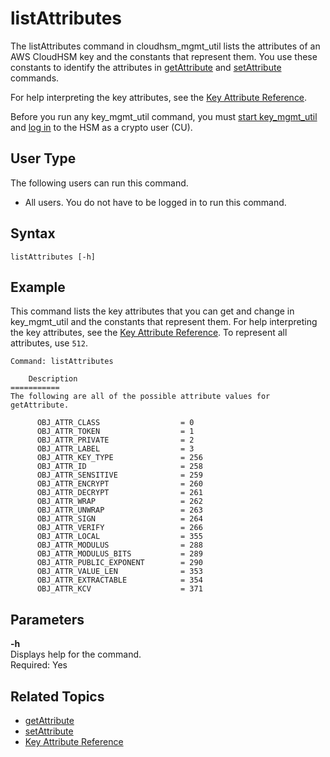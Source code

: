 # listAttributes<a name="cloudhsm_mgmt_util-listAttributes"></a>

The listAttributes command in cloudhsm\_mgmt\_util lists the attributes of an AWS CloudHSM key and the constants that represent them\. You use these constants to identify the attributes in [getAttribute](cloudhsm_mgmt_util-getAttribute.md) and [setAttribute](cloudhsm_mgmt_util-setAttribute.md) commands\. 

For help interpreting the key attributes, see the [Key Attribute Reference](key-attribute-table.md)\.

Before you run any key\_mgmt\_util command, you must [start key\_mgmt\_util](key_mgmt_util-getting-started.md#key_mgmt_util-start) and [log in](key_mgmt_util-getting-started.md#key_mgmt_util-log-in) to the HSM as a crypto user \(CU\)\. 

## User Type<a name="listAttributes-userType"></a>

The following users can run this command\.
+ All users\. You do not have to be logged in to run this command\.

## Syntax<a name="chmu-listAttributes-syntax"></a>

```
listAttributes [-h]
```

## Example<a name="chmu-listAttributes-examples"></a>

This command lists the key attributes that you can get and change in key\_mgmt\_util and the constants that represent them\. For help interpreting the key attributes, see the [Key Attribute Reference](key-attribute-table.md)\. To represent all attributes, use `512`\.

```
Command: listAttributes

    Description
===========
The following are all of the possible attribute values for getAttribute.

      OBJ_ATTR_CLASS                  = 0
      OBJ_ATTR_TOKEN                  = 1
      OBJ_ATTR_PRIVATE                = 2
      OBJ_ATTR_LABEL                  = 3
      OBJ_ATTR_KEY_TYPE               = 256
      OBJ_ATTR_ID                     = 258
      OBJ_ATTR_SENSITIVE              = 259
      OBJ_ATTR_ENCRYPT                = 260
      OBJ_ATTR_DECRYPT                = 261
      OBJ_ATTR_WRAP                   = 262
      OBJ_ATTR_UNWRAP                 = 263
      OBJ_ATTR_SIGN                   = 264
      OBJ_ATTR_VERIFY                 = 266
      OBJ_ATTR_LOCAL                  = 355
      OBJ_ATTR_MODULUS                = 288
      OBJ_ATTR_MODULUS_BITS           = 289
      OBJ_ATTR_PUBLIC_EXPONENT        = 290
      OBJ_ATTR_VALUE_LEN              = 353
      OBJ_ATTR_EXTRACTABLE            = 354
      OBJ_ATTR_KCV                    = 371
```

## Parameters<a name="chmu-listAttributes-parameters"></a>

**\-h**  
Displays help for the command\.   
Required: Yes

## Related Topics<a name="chmu-listAttributes-seealso"></a>
+ [getAttribute](cloudhsm_mgmt_util-getAttribute.md)
+ [setAttribute](cloudhsm_mgmt_util-setAttribute.md)
+ [Key Attribute Reference](key-attribute-table.md)